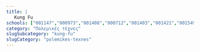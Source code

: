```yaml
---
title: |
   Kung Fu
schools: ["001147","000973","001408","000712","001403","001421","001549","000647","000730","000199","001194","000273"]
category: "Πολεμικές τέχνες"
slugSubcategory: "kung-fu"
slugCategory: "polemikes-texnes"
---
```


